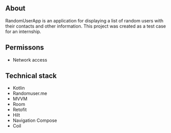 ## About 

RandomUserApp is an application for displaying a list of random users with their contacts and other information. 
This project was created as a test case for an internship.

## Permissons 
- Network access

## Technical stack
- Kotlin
- Randomuser.me
- MVVM
- Room
- Retofit
- Hilt
- Navigation Compose
- Coil
